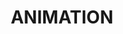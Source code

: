 ---
layout: casestudy_detail
permalink: "/casestudy/case8/"
category: ANIMATION
title: ANIMATION
whole-class: blog-filter5
landing_image: "/assets/img/blog/1_1.png"
class: blogDetail__title5
description: Lorem Ipsum is simply dummy text of the printing and typesetting industry. Lorem Ipsum is simply dummy text of the...
tab: 5
---